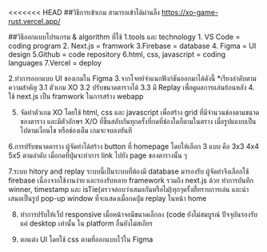 <<<<<<< HEAD
##วิธีการเข้าเกม
สามารถเข้าได้ผ่านลิ้ง https://xo-game-rust.vercel.app/

##วิธีออกแบบโปรแกรม & algorithm ที่ใช้
1.tools และ technology
	1. VS Code	=   coding program
	2. Next.js	= 	framwork
	3.Firebase	=	database
	4. Figma	=	UI design
	5.Github	=	code repository
	6.html, css, javascript =   coding languages
	7.Vercel	=	deploy

2.ทำการออกแบบ UI ของเกมใน Figma
3.จากโจทย์จำแนกฟังก์ชันออกมาได้ดังนี้	*เรียงลำดับตามความสำคัญ
	3.1 ตัวเกม XO
	3.2 ปรับขนาดตารางได้
	3.3 มี Replay เพื่อดูผลการแล่นย้อนหลัง
4. ใช้ next.js เป็น framwork ในการสร้าง webapp 	

5. จัดทำตัวเกม XO โดยใช้ html, css และ javascript เพื่อสร้าง grid ที่มีจำนวนช่องตามขนาดของตาราง
และมีตัวอักษร X/O ที่ขึ้นสลับกันทุกครั้งที่กดที่ช่องใดก็ตามในตราง เมื่อรูปแแบบเป็นไปตามเงื่อนไข หรือช่องเต็ม เกมจะจบลงทันที

6.การปรับขนาดตาราง ผู้จัดทำได้สร้าง button ที่ homepage โดยให้เลือก 3 แบบ คือ 3x3 4x4 5x5 ตามลำดับ เมื่อกดที่ปุ่มจะทำการ link
ไปยัง page ของตารางนั้น ๆ

7.ระบบ hitory and replay ระบบนี้เป็นระบบที่ต้องมี database มารองรับ ผู้จัดทำจึงเลือกใช้ firebase เนื่องจากใช้งานง่าย 
และรองรับหลาย framework รวมถึง next.js ด้วย ทำการบันทึก winner, timestamp และ isTie(ตรวจสอบว่าเสมอกันหรือไม่)ทุกๆครั้งที่่ทราบการเล่น และนำเสนอเป็นรูป pop-up window ที่จะแสดงเมื่อกดปุ่ม replay ในหน้า home
 
8. ทำการปรับให้เว็ป responsive เมื่อหน้าจอมีขนาดเล็กลง (code ยังไม่สมบูรณ์ ปัจจุบันรองรับแค่ desktop เท่านั้น ใน platform อื่นยังไม่สเถียร

9. ตกแต่ง UI โดยใช้ css ตามที่ออกแบบไว้ใน Figma 

